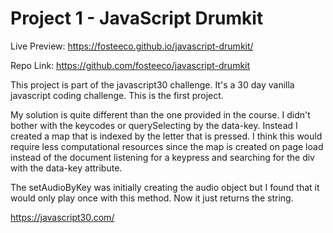 # Project 1 - JavaScript Drumkit

Live Preview: https://fosteeco.github.io/javascript-drumkit/

Repo Link: https://github.com/fosteeco/javascript-drumkit

This project is part of the javascript30 challenge. It's a 30 day vanilla javascript coding challenge. This is the first project.

My solution is quite different than the one provided in the course. I didn't bother with the keycodes or querySelecting by the data-key. Instead I created a map that is indexed by the letter that is pressed. I think this would require less computational resources since the map is created on page load instead of the document listening for a keypress and searching for the div with the data-key attribute.

The setAudioByKey was initially creating the audio object but I found that it would only play once with this method. Now it just returns the string.

https://javascript30.com/
